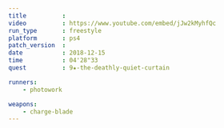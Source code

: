 ```yaml
---
title          :
video          : https://www.youtube.com/embed/jJw2kMyhfQc
run_type       : freestyle
platform       : ps4
patch_version  :
date           : 2018-12-15
time           : 04'28"33
quest          : 9★-the-deathly-quiet-curtain

runners:
    - photowork

weapons:
    - charge-blade
---
```


